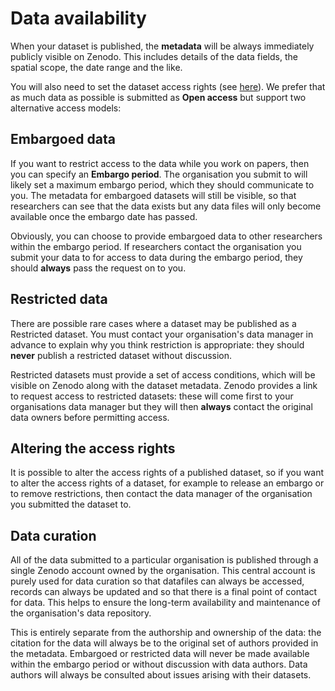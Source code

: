 # Data availability

When your dataset is published, the **metadata** will be always immediately publicly
visible on Zenodo. This includes details of the data fields, the spatial scope, the date
range and the like.

You will also need to set the dataset access rights (see
[here](data_format/summary.md#access-status)). We prefer that as much data as possible
is submitted as **Open access** but support two alternative access models:

## Embargoed data

If you want to restrict access to the data while you work on papers, then you can
specify an **Embargo period**. The organisation you submit to will likely set a maximum
embargo period, which they should communicate to you. The metadata for embargoed
datasets will still be visible, so that researchers can see that the data exists but any
data files will only become available once the embargo date has passed.

Obviously, you can choose to provide embargoed data to other researchers within the
embargo period. If researchers contact the organisation you submit your data to for
access to data during the embargo period, they should **always** pass the request on
to you.

## Restricted data

There are possible rare cases where a dataset may be published as a Restricted dataset.
You must contact your organisation's data manager in advance to explain why you think
restriction is appropriate: they should **never** publish a restricted dataset without
discussion.

Restricted datasets must provide a set of access conditions, which will be visible on
Zenodo along with the dataset metadata. Zenodo provides a link to request access to
restricted datasets: these will come first to your organisations data manager but they
will then **always** contact the original data owners before permitting access.

## Altering the access rights

It is possible to alter the access rights of a published dataset, so if you want to
alter the access rights of a dataset, for example to release an embargo or to remove
restrictions, then contact the data manager of the organisation you submitted the
dataset to.

## Data curation

All of the data submitted to a particular organisation is published through a single
Zenodo account owned by the organisation. This central account is purely used for data
curation so that datafiles can always be accessed, records can always be updated and so
that there is a final point of contact for data. This helps to ensure the long-term
availability and maintenance of the organisation's data repository.

This is entirely separate from the authorship and ownership of the data: the citation
for the data will always be to the original set of authors provided in the metadata.
Embargoed or restricted data will never be made available within the embargo period or
without discussion with data authors. Data authors will always be consulted about issues
arising with their datasets.
